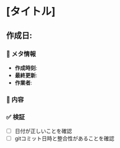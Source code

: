 # [タイトル]
## 作成日: <!-- AUTOMATED: Will be filled by script -->

### 📅 メタ情報
- **作成時刻**: <!-- AUTOMATED: Will be filled by script -->
- **最終更新**: <!-- AUTOMATED: Will be filled by script -->
- **作業者**: <!-- Fill in -->

### 📝 内容
<!-- ここに内容を記載 -->

### ✅ 検証
- [ ] 日付が正しいことを確認
- [ ] gitコミット日時と整合性があることを確認